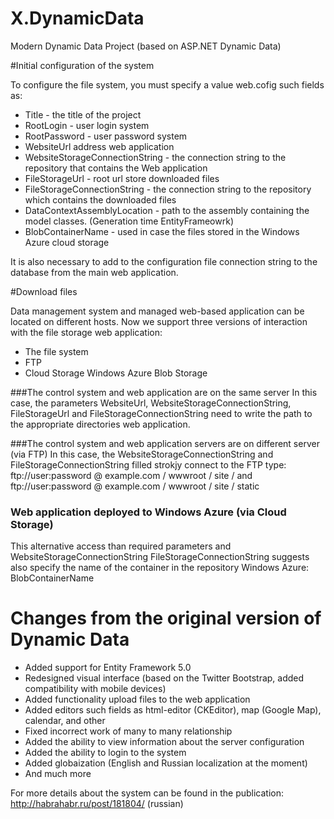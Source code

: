 X.DynamicData
=============

Modern Dynamic Data Project (based on ASP.NET Dynamic Data)

#Initial configuration of the system

To configure the file system, you must specify a value web.cofig such fields as:
- Title - the title of the project
- RootLogin - user login system
- RootPassword - user password system
- WebsiteUrl address web application
- WebsiteStorageConnectionString - the connection string to the repository that contains the Web application
- FileStorageUrl - root url store downloaded files
- FileStorageConnectionString - the connection string to the repository which contains the downloaded files
- DataContextAssemblyLocation - path to the assembly containing the model classes. (Generation time EntityFrameowrk)
- BlobContainerName - used in case the files stored in the Windows Azure cloud storage

It is also necessary to add to the configuration file connection string to the database from the main web application.


#Download files

Data management system  and managed web-based application can be located on different hosts. Now we support three versions of interaction with the file storage web application:

* The file system
* FTP
* Cloud Storage Windows Azure Blob Storage

###The control system and web application are on the same server
In this case, the parameters WebsiteUrl, WebsiteStorageConnectionString, FileStorageUrl and FileStorageConnectionString need to write the path to the appropriate directories web application.

###The control system and web application servers are on different server (via FTP)
In this case, the WebsiteStorageConnectionString and FileStorageConnectionString filled strokjy connect to the FTP type:
ftp://user:password @ example.com / wwwroot / site /
and ftp://user:password @ example.com / wwwroot / site / static

### Web application deployed to Windows Azure (via Cloud Storage)
This alternative access than required parameters and WebsiteStorageConnectionString FileStorageConnectionString suggests also specify the name of the container in the repository Windows Azure: BlobContainerName


# Changes from the original version of Dynamic Data

- Added support for Entity Framework 5.0
- Redesigned visual interface (based on the Twitter Bootstrap, added compatibility with mobile devices)
- Added functionality upload files to the web application
- Added editors such fields as html-editor (CKEditor), map (Google Map), calendar, and other
- Fixed incorrect work of many to many relationship
- Added the ability to view information about the server configuration
- Added the ability to login to the system
- Added globaization (English and Russian localization at the moment)
- And much more


For more details about the system can be found in the publication: http://habrahabr.ru/post/181804/ (russian)